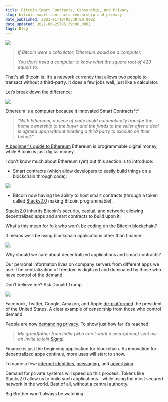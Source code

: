 ```yaml
---
title: Bitcoin Smart Contracts, Censorship, And Privacy
slug: bitcoin-smart-contracts-censorship-and-privacy
date_published: 2021-01-18T05:38:00.000Z
date_updated: 2021-06-25T05:39:00.000Z
tags: Blog
---
```


![](https://mcusercontent.com/13d6f824588a2db77eb01adbf/images/2e54e1af-8e41-4eb4-a9fd-df913c3952a1.gif)

> *If Bitcoin were a calculator, Ethereum would be a computer.*
> 
> *You don't need a computer to know what the square root of 420 equals to.*

That's all Bitcoin is. It’s a network currency that allows two people to transact without a third-party. It does a few jobs well, just like a calculator.

Let’s break down the difference:

![](https://mcusercontent.com/13d6f824588a2db77eb01adbf/images/1eeae8e0-cd6c-4d12-8c89-193c812bee80.png)

Ethereum is a computer because it innovated Smart Contracts*:*

> *"With Ethereum, a piece of code could automatically transfer the home ownership to the buyer and the funds to the seller after a deal is agreed upon without needing a third party to execute on their behalf."*

[A beginner's guide to Ethereum](https://blog.coinbase.com/a-beginners-guide-to-ethereum-46dd486ceecf)
Ethereum is programmable digital money, while Bitcoin is just digital money. 

I don't know much about Ethereum (yet) but this section is to introduce:

- Smart contracts (which allow developers to easily build things on a blockchain through code):

![](https://mcusercontent.com/13d6f824588a2db77eb01adbf/images/dc859660-88f8-4d99-9042-7a51b7df5cac.png)

- Bitcoin now having the ability to host smart contracts (through a token called [Stacks2.0](https://www.stacks.co/) making Bitcoin programmable).

[Stacks2.0](https://www.stacks.co/) inherits Bitcoin's security, capital, and network; allowing decentralized apps and smart contracts to build upon it.

What's this mean for folk who won't be coding on the Bitcoin blockchain?

It means we’ll be using blockchain applications other than finance: 

![](https://mcusercontent.com/13d6f824588a2db77eb01adbf/images/23c3a8eb-ca03-4b87-9e31-1426325cfbfd.png)

Why should we care about decentralized applications and smart contracts? 

Our personal information lives on company servers from different apps we use. The centralization of freedom is digitized and dominated by those who have control of the demand.

Don’t believe me? Ask Donald Trump.

![](https://mcusercontent.com/13d6f824588a2db77eb01adbf/images/0b3be412-ad14-4cfc-b848-e38de9120b60.gif)

 Facebook, Twitter, Google, Amazon, and Apple [de-platformed](https://www.economist.com/united-states/2021/01/14/donald-trumps-ban-from-online-platforms-underlines-their-power) the president of the United States. A clear example of censorship from those who control demand. 

People are now [demanding privacy](https://scroll.in/article/983877/whatsapp-privacy-concerns-are-not-new-so-why-are-indians-talking-about-quitting-it-now). To show just how far it’s reached:

> *My grandfather from India (who can't work a smartphone) sent me an invite to join [Signal](https://signal.org/en/).*

Finance is just the beginning application for blockchain. As innovation for decentralized apps continue, more uses will start to show. 

To name a few: [internet identities](https://www.serto.id/), [messaging](https://signal.org/en/), and [advertising](https://brave.com/).  

Demand for private systems will speed up this process. Tokens like Stacks2.0 allow us to build such applications - while using the most secured network in the world. Best of all, without a central authority.

Big Brother won't always be watching.

